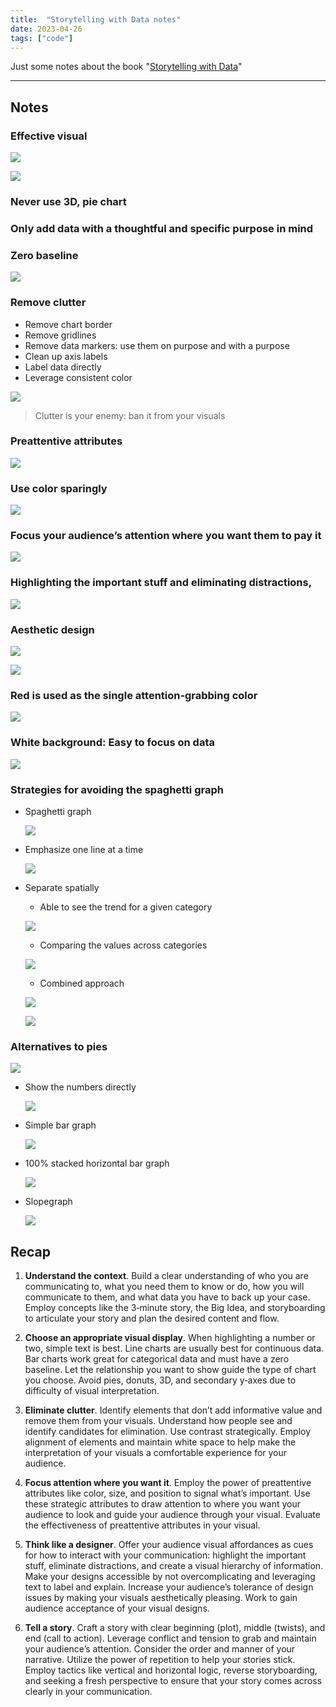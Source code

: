 ```yaml
---
title:  "Storytelling with Data notes"
date: 2023-04-26
tags: ["code"]
---
```


Just some notes about the book "[Storytelling with Data](https://www.amazon.com/Storytelling-Data-Visualization-Business-Professionals/dp/1119002257)"

---
## Notes

### Effective visual
    
![](../../assets/images/storytelling/1.png)

![](../../assets/images/storytelling/2.png)
    
    
### Never use 3D, pie chart
### Only add data with a thoughtful and specific purpose in mind
### Zero baseline

![](../../assets/images/storytelling/3.png)

### Remove clutter
- Remove chart border
- Remove gridlines
- Remove data markers: use them on purpose and with a purpose
- Clean up axis labels
- Label data directly
- Leverage consistent color

![](../../assets/images/storytelling/4.png)

> Clutter is your enemy: ban it from your visuals
    
### Preattentive attributes
    
![](../../assets/images/storytelling/5.png)
    
### Use color sparingly
    
![](../../assets/images/storytelling/6.png)
    
### Focus your audience’s attention where you want them to pay it
    
![](../../assets/images/storytelling/7.png)
    
### Highlighting the important stuff and eliminating distractions,
    
![](../../assets/images/storytelling/8.png)
    
### Aesthetic design
    
![](../../assets/images/storytelling/9.png)

![](../../assets/images/storytelling/10.png)
    
### Red is used as the single **attention‐grabbing** color
    
![](../../assets/images/storytelling/11.png)
        
### White background: Easy to focus on data
    
![](../../assets/images/storytelling/12.png)
    
### Strategies for avoiding the spaghetti graph

- Spaghetti graph
    
    ![](../../assets/images/storytelling/13.png)
    
- Emphasize one line at a time
    
    ![](../../assets/images/storytelling/14.png)
    
- Separate spatially
    - Able to see the trend for a given category
    
    ![](../../assets/images/storytelling/15.png)
    
    - Comparing the values across categories
    
    ![](../../assets/images/storytelling/16.png)
    
    - Combined approach
    
    ![](../../assets/images/storytelling/17.png)
    
    ![](../../assets/images/storytelling/18.png)
        
### Alternatives to pies
    
![](../../assets/images/storytelling/19.png)

- Show the numbers directly
    
    ![](../../assets/images/storytelling/20.png)
    
- Simple bar graph
    
    ![](../../assets/images/storytelling/21.png)
    
- 100% stacked horizontal bar graph
    
    ![](../../assets/images/storytelling/22.png)
    
- Slopegraph
    
    ![](../../assets/images/storytelling/23.png)
        
## **Recap**
    
1. **Understand the context**. Build a clear understanding of who you are communicating to, what you need them to know or do, how you will communicate to them, and what data you have to back up your case. Employ concepts like the 3‐minute story, the Big Idea, and storyboarding to articulate your story and plan the desired content and flow.

2. **Choose an appropriate visual display**. When highlighting a number or two, simple text is best. Line charts are usually best for continuous data. Bar charts work great for categorical data and must have a zero baseline. Let the relationship you want to show guide the type of chart you choose. Avoid pies, donuts, 3D, and secondary y‐axes due to difficulty of visual interpretation.

3. **Eliminate clutter**. Identify elements that don’t add informative value and remove them from your visuals. Understand how people see and identify candidates for elimination. Use contrast strategically. Employ alignment of elements and maintain white space to help make the interpretation of your visuals a comfortable experience for your audience.

4. **Focus attention where you want it**. Employ the power of preattentive attributes like color, size, and position to signal what’s important. Use these strategic attributes to draw attention to where you want your audience to look and guide your audience through your visual. Evaluate the effectiveness of preattentive attributes in your visual.

5. **Think like a designer**. Offer your audience visual affordances as cues for how to interact with your communication: highlight the important stuff, eliminate distractions, and create a visual hierarchy of information. Make your designs accessible by not overcomplicating and leveraging text to label and explain. Increase your audience’s tolerance of design issues by making your visuals aesthetically pleasing. Work to gain audience acceptance of your visual designs.
 
6. **Tell a story**. Craft a story with clear beginning (plot), middle (twists), and end (call to action). Leverage conflict and tension to grab and maintain your audience’s attention. Consider the order and manner of your narrative. Utilize the power of repetition to help your stories stick. Employ tactics like vertical and horizontal logic, reverse storyboarding, and seeking a fresh perspective to ensure that your story comes across clearly in your communication.